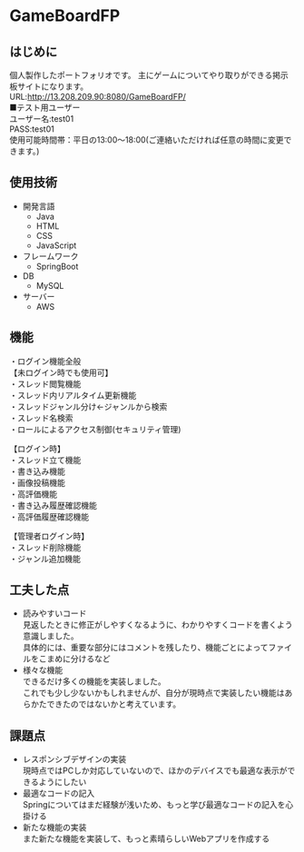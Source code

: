 # GameBoardFP
## はじめに
個人製作したポートフォリオです。
主にゲームについてやり取りができる掲示板サイトになります。<br>
URL:http://13.208.209.90:8080/GameBoardFP/<br>
■テスト用ユーザー<br>
ユーザー名:test01<br>
PASS:test01<br>
使用可能時間帯：平日の13:00～18:00(ご連絡いただければ任意の時間に変更できます。)
## 使用技術
- 開発言語
  - Java
  - HTML
  - CSS
  - JavaScript
- フレームワーク
  - SpringBoot
- DB
  - MySQL
- サーバー
  - AWS

## 機能
・ログイン機能全般<br>
【未ログイン時でも使用可】<br>
・スレッド閲覧機能<br>
・スレッド内リアルタイム更新機能<br>
・スレッドジャンル分け←ジャンルから検索<br>
・スレッド名検索<br>
・ロールによるアクセス制御(セキュリティ管理)<br>

【ログイン時】<br>
・スレッド立て機能<br>
・書き込み機能<br>
・画像投稿機能<br>
・高評価機能<br>
・書き込み履歴確認機能<br>
・高評価履歴確認機能<br>

【管理者ログイン時】<br>
・スレッド削除機能<br>
・ジャンル追加機能<br>

## 工夫した点
- 読みやすいコード<br>
  見返したときに修正がしやすくなるように、わかりやすくコードを書くよう意識しました。<br>
  具体的には、重要な部分にはコメントを残したり、機能ごとによってファイルをこまめに分けるなど<br>
- 様々な機能<br>
  できるだけ多くの機能を実装しました。<br>
  これでも少し少ないかもしれませんが、自分が現時点で実装したい機能はあらかたできたのではないかと考えています。

## 課題点
- レスポンシブデザインの実装<br>
  現時点ではPCしか対応していないので、ほかのデバイスでも最適な表示ができるようにしたい<br>
- 最適なコードの記入<br>
  Springについてはまだ経験が浅いため、もっと学び最適なコードの記入を心掛ける<br>
- 新たな機能の実装<br>
  また新たな機能を実装して、もっと素晴らしいWebアプリを作成する
  

